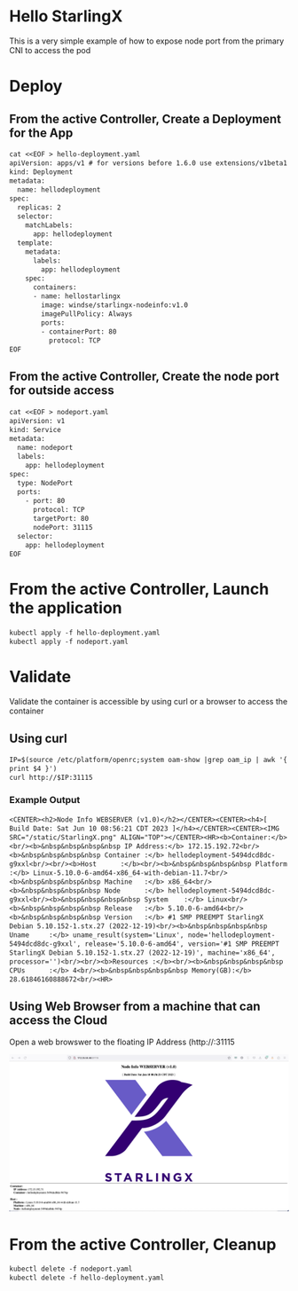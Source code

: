 # Hello StarlingX

This is a very simple example of how to expose node port from the primary CNI to access the pod

# Deploy
## From the active Controller, Create a Deployment for the App

```
cat <<EOF > hello-deployment.yaml 
apiVersion: apps/v1 # for versions before 1.6.0 use extensions/v1beta1
kind: Deployment
metadata:
  name: hellodeployment
spec:
  replicas: 2
  selector:
    matchLabels:
      app: hellodeployment
  template:
    metadata:
      labels:
        app: hellodeployment
    spec:
      containers:
      - name: hellostarlingx
        image: windse/starlingx-nodeinfo:v1.0
        imagePullPolicy: Always
        ports:
        - containerPort: 80
          protocol: TCP
EOF
```

## From the active Controller, Create the node port for outside access

```
cat <<EOF > nodeport.yaml
apiVersion: v1
kind: Service
metadata:
  name: nodeport
  labels:
    app: hellodeployment
spec:
  type: NodePort
  ports:
    - port: 80
      protocol: TCP
      targetPort: 80
      nodePort: 31115
  selector:
    app: hellodeployment
EOF
```

# From the active Controller, Launch the application

```
kubectl apply -f hello-deployment.yaml 
kubectl apply -f nodeport.yaml
```

# Validate
Validate the container is accessible by using curl or a browser to access the container

## Using curl

```
IP=$(source /etc/platform/openrc;system oam-show |grep oam_ip | awk '{ print $4 }')
curl http://$IP:31115
```

### Example Output

```
<CENTER><h2>Node Info WEBSERVER (v1.0)</h2></CENTER><CENTER><h4>[ Build Date: Sat Jun 10 08:56:21 CDT 2023 ]</h4></CENTER><CENTER><IMG SRC="/static/StarlingX.png" ALIGN="TOP"></CENTER><HR><b>Container:</b><br/><b>&nbsp&nbsp&nbsp&nbsp IP Address:</b> 172.15.192.72<br/><b>&nbsp&nbsp&nbsp&nbsp Container :</b> hellodeployment-5494dcd8dc-g9xxl<br/><br/><b>Host      :</b><br/><b>&nbsp&nbsp&nbsp&nbsp Platform  :</b> Linux-5.10.0-6-amd64-x86_64-with-debian-11.7<br/><b>&nbsp&nbsp&nbsp&nbsp Machine   :</b> x86_64<br/><b>&nbsp&nbsp&nbsp&nbsp Node      :</b> hellodeployment-5494dcd8dc-g9xxl<br/><b>&nbsp&nbsp&nbsp&nbsp System    :</b> Linux<br/><b>&nbsp&nbsp&nbsp&nbsp Release   :</b> 5.10.0-6-amd64<br/><b>&nbsp&nbsp&nbsp&nbsp Version   :</b> #1 SMP PREEMPT StarlingX Debian 5.10.152-1.stx.27 (2022-12-19)<br/><b>&nbsp&nbsp&nbsp&nbsp Uname     :</b> uname_result(system='Linux', node='hellodeployment-5494dcd8dc-g9xxl', release='5.10.0-6-amd64', version='#1 SMP PREEMPT StarlingX Debian 5.10.152-1.stx.27 (2022-12-19)', machine='x86_64', processor='')<br/><br/><b>Resources :</b><br/><b>&nbsp&nbsp&nbsp&nbsp CPUs      :</b> 4<br/><b>&nbsp&nbsp&nbsp&nbsp Memory(GB):</b> 28.61846160888672<br/><HR>
```

## Using Web Browser from a machine that can access the Cloud
Open a web browswer to the floating IP Address (http://<Controller FIP>:31115

![Image missing](images/app-helloworld-web.png)

# From the active Controller, Cleanup

```
kubectl delete -f nodeport.yaml
kubectl delete -f hello-deployment.yaml 
```
